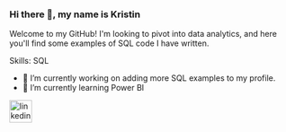 ### Hi there 👋, my name is **Kristin**
Welcome to my GitHub! I'm looking to pivot into data analytics, and here you'll find some examples of SQL code I have written.

Skills: SQL

- 🔭 I’m currently working on adding more SQL examples to my profile. 
- 🌱 I’m currently learning Power BI 


[<img src='https://cdn.jsdelivr.net/npm/simple-icons@3.0.1/icons/linkedin.svg' alt='linkedin' height='40'>](https://www.linkedin.com/in/kristin-hull-ba46945a/)  
